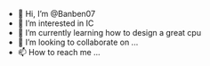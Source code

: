 - 👋 Hi, I’m @Banben07
- 👀 I’m interested in IC
- 🌱 I’m currently learning how to design a great cpu
- 💞️ I’m looking to collaborate on ...
- 📫 How to reach me ...

<!---
Banben07/Banben07 is a ✨ special ✨ repository because its `README.md` (this file) appears on your GitHub profile.
You can click the Preview link to take a look at your changes.
--->
